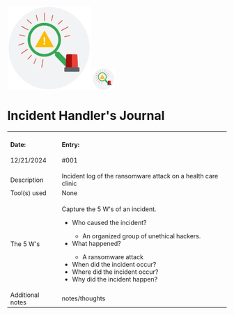 ![Journal](journal.jpeg)
<img src="journal.jpeg" alt="journal" height=50 width=50>

# Incident Handler's Journal
<table>
    <tr>
        <td>
            <h4>Date:</h4>
            <p>12/21/2024</p>
        </td>
        <td>
            <h4>Entry:</h4>
            <p>#001</p>
        </td>
    </tr>
    <tr>
        <td>Description</td>
        <td>Incident log of the ransomware attack on a health care clinic</td>
    </tr>
    <tr>
        <td>Tool(s) used</td>
        <td>None</td>
    </tr>
    <tr>
        <td>The 5 W's</td>
        <td>
            <p>Capture the 5 W's of an incident.</p>
            <ul>
                <li>Who caused the incident?</li>
                <ul><li>An organized group of unethical hackers.</li></ul>
                <li>What happened?</li>
                <ul><li>A ransomware attack</li></ul>
                <li>When did the incident occur?</li>
                <li>Where did the incident occur?</li>
                <li>Why did the incident happen?</li>
            </ul>
        </td>
    </tr>
    <tr>
        <td>Additional notes</td>
        <td>notes/thoughts</td>
    </tr>
</table>